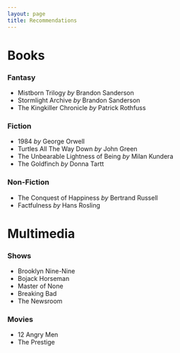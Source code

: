 ```yaml
---
layout: page
title: Recommendations
---
```


# Books

### Fantasy 

- Mistborn Trilogy *by* Brandon Sanderson
- Stormlight Archive *by* Brandon Sanderson
- The Kingkiller Chronicle *by* Patrick Rothfuss

### Fiction

- 1984 *by* George Orwell
- Turtles All The Way Down *by* John Green
- The Unbearable Lightness of Being *by* Milan Kundera
- The Goldfinch *by* Donna Tartt

### Non-Fiction

- The Conquest of Happiness *by* Bertrand Russell
- Factfulness *by* Hans Rosling

# Multimedia

### Shows

- Brooklyn Nine-Nine
- Bojack Horseman 
- Master of None
- Breaking Bad
- The Newsroom

### Movies

- 12 Angry Men
- The Prestige
